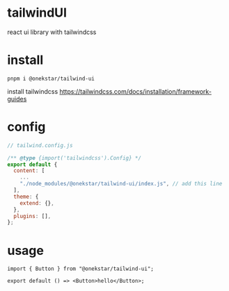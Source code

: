 # tailwindUI

react ui library with tailwindcss

# install

```shell
pnpm i @onekstar/tailwind-ui
```

install tailwindcss
https://tailwindcss.com/docs/installation/framework-guides

# config

```js
// tailwind.config.js

/** @type {import('tailwindcss').Config} */
export default {
  content: [
    ...
    "./node_modules/@onekstar/tailwind-ui/index.js", // add this line
  ],
  theme: {
    extend: {},
  },
  plugins: [],
};
```

# usage

```tsx
import { Button } from "@onekstar/tailwind-ui";

export default () => <Button>hello</Button>;
```
